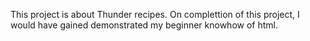 This project is about Thunder recipes.
On complettion of this project, I would have gained demonstrated my beginner knowhow of html.